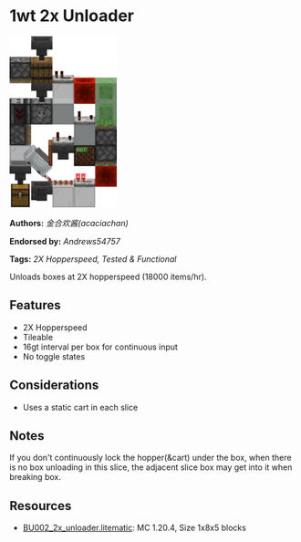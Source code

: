 # 1wt 2x Unloader
<img alt="area_render_59_.png" src="images/area_render_59_.png?raw=1" height="300px">

**Authors:** *金合欢酱(acaciachan)*

**Endorsed by:** *Andrews54757*

**Tags:** *2X Hopperspeed, Tested & Functional*

Unloads boxes at 2X hopperspeed (18000 items/hr).

## Features
- 2X Hopperspeed
- Tileable
- 16gt interval per box for continuous input
- No toggle states

## Considerations
- Uses a static cart in each slice

## Notes
If you don't continuously lock the hopper(&cart) under the box, when there is no box unloading in this slice, the adjacent slice box may get into it when breaking box.

## Resources
- [BU002_2x_unloader.litematic](attachments/BU002_2x_unloader.litematic): MC 1.20.4, Size 1x8x5 blocks
